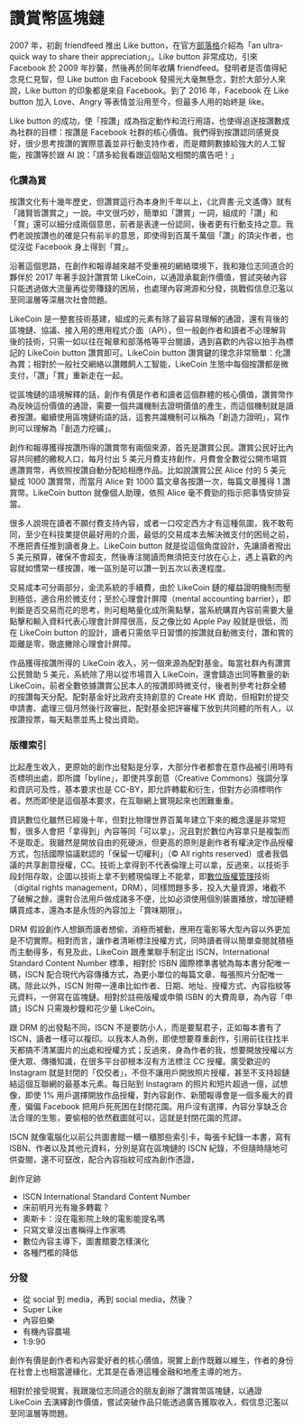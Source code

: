 # 讚賞幣區塊鏈

2007 年，初創 friendfeed 推出 Like button，在官方[部落格](http://blog.friendfeed.com/2007/10/i-like-it-i-like-it.html)介紹為「an ultra-quick way to share their appreciation」。Like button 非常成功，引來 Facebook 於 2009 年抄襲，然後再於同年收購 friendfeed。發明者是否值得紀念見仁見智，但 Like button 由 Facebook 發揚光大毫無懸念，對於大部分人來說，Like button 的印象都是來自 Facebook。到了 2016 年，Facebook 在 Like button 加入 Love、Angry 等表情並沿用至今，但最多人用的始終是 like。

Like button 的成功，使「按讚」成為指定動作和流行用語，也使得追逐按讚數成為社群的目標：按讚是 Facebook 社群的核心價值。我們得到按讚認同感覺良好，很少思考按讚的實際意義並非行動支持作者，而是餵飼數據給強大的人工智能，按讚等於跟 AI 說：「請多給我看跟這個貼文相關的廣告吧！」

### 化讚為賞

按讚文化有十幾年歷史，但讚賞這行為本身則千年以上，《北齊書·元文遙傳》就有「諸賢皆讚賞之」一說。中文很巧妙，簡單如「讚賞」一詞，組成的「讚」和「賞」還可以細分成兩個意思，前者是表達一份認同，後者更有行動支持之意。我們老說按讚也的確是只有前半的意思，即使得到百萬千萬個「讚」的頂尖作者，也從沒從 Facebook 身上得到「賞」。

沿著這個思路，在創作和報導越來越不受重視的網絡環境下，我和幾位志同道合的夥伴於 2017 年著手設計讚賞幣 LikeCoin，以通證承載創作價值，嘗試突破內容只能透過做大流量再從旁賺錢的困局，也處理內容溯源和分發，挑戰假信息氾濫以至同溫層等深層次社會問題。

LikeCoin 是一整套技術基建，組成的元素有除了最容易理解的通證，還有背後的區塊鏈、協議、接入用的應用程式介面（API），但一般創作者和讀者不必理解背後的技術，只需一如以往在報章和部落格等平台閱讀，遇到喜歡的內容以拍手為標記的 LikeCoin button 讚賞即可。LikeCoin button 讚賞鍵的理念非常簡單：化讚為賞；相對於一般社交網絡以讚餵飼人工智能，LikeCoin 生態中每個按讚都是微支付，「讚」「賞」重新走在一起。

從區塊鏈的語境解釋的話，創作有價是作者和讀者這個群體的核心價值，讚賞幣作為反映這份價值的通證，需要一個共識機制去證明價值的產生，而這個機制就是讀者按讚。繼續使用區塊鏈術語的話，這套共識機制可以稱為「創造力證明」，寫作則可以理解為「創造力挖礦」。

創作和報導獲得按讚所得的讚賞幣有兩個來源，首先是讚賞公民。讚賞公民好比內容共同體的繳稅人口，每月付出 5 美元月費支持創作，月費會全數從公開市場買進讚賞幣，再依照按讚自動分配給相應作品。比如說讚賞公民 Alice 付的 5 美元變成 1000 讚賞幣，而當月 Alice 對 1000 篇文章各按讚一次，每篇文章獲得 1 讚賞幣。LikeCoin button 就像個人助理，依照 Alice 毫不費勁的指示把事情安排妥當。

很多人說現在讀者不願付費支持內容，或者一口咬定西方才有這種氛圍，我不敢苟同，至少在科技業提供最好用的介面，最低的交易成本去解決微支付的困局之前，不應把責任推到讀者身上。LikeCoin button 就是從這個角度設計，先讓讀者撥出 5 美元預算，確保不會超支，然後專注閱讀而無須把支付放在心上，遇上喜歡的內容就如慣常一樣按讚，唯一區別是可以讚一到五次以表達程度。

交易成本可分兩部分，金流系統的手續費，由於 LikeCoin 鏈的權益證明機制而壓到極低，適合用於微支付；至於心理會計屏障（mental accounting barrier），即判斷是否交易而花的思考，則可粗略量化成所需點擊，當系統購買內容前需要大量點擊和輸入資料代表心理會計屏障很高，反之像比如 Apple Pay 般就是很低，而在 LikeCoin button 的設計，讀者只需依平日習慣的按讚就自動微支付，讚和賞的距離是零，徹底撇除心理會計屏障。

作品獲得按讚所得的 LikeCoin 收入，另一個來源為配對基金。每當社群內有讚賞公民贊助 5 美元，系統除了用以從市場買入 LikeCoin，還會鑄造出同等數量的新 LikeCoin，前者全數依據讚賞公民本人的按讚即時微支付，後者則參考社群全體的按讚每天分配。配對基金好比政府支持創意的 Create HK 資助，但相對於提交申請書、處理三個月然後行政審批，配對基金把評審權下放到共同體的所有人，以按讚投票，每天點票並馬上發出資助。

### 版權索引

比起產生收入，更原始的創作出發點是分享，大部分作者都會在意作品被引用時有否標明出處，即所謂「byline」，即使共享創意（Creative Commons）強調分享和資訊可及性，基本要求也是 CC-BY，即允許轉載和衍生，但對方必須標明作者。然而即使是這個基本要求，在互聯網上實現起來也困難重重。

資訊數位化雖然已經幾十年，但對比物理世界百萬年建立下來的概念還是非常短暫，很多人會把「拿得到」內容等同「可以拿」，況且對於數位內容拿只是複製而不是取走。我雖然是開放自由的死硬派，但更高的原則是創作者有權決定作品授權方式，包括國際協議默認的「保留一切權利」（© All rights reserved）或者我倡議的共享創意授權，CC。技術上拿得到不代表倫理上可以拿，反過來，以技術手段封阻存取，企圖以技術上拿不到體現倫理上不能拿，即[數位版權管理](https://zh.wikipedia.org/zh-tw/%E6%95%B0%E5%AD%97%E7%89%88%E6%9D%83%E7%AE%A1%E7%90%86)技術（digital rights management，DRM），同樣問題多多，投入大量資源，堵截不了破解之餘，還對合法用戶做成諸多不便，比如必須使用個別裝置播放，增加硬體購買成本，還為本是永恆的內容加上「賞味期限」。

DRM 假設創作人想鎖而讀者想偷，消極而被動，應用在電影等大型內容以外更加是不切實際。相對而言，讓作者清晰標注授權方式，同時讀者得以簡單查閱就積極而主動得多，有見及此，LikeCoin 跟產業聯手制定出 ISCN，International Standard Content Number 標準，相對於 ISBN 國際標準書號為每本書分配唯一碼，ISCN 配合現代內容傳播方式，為更小單位的每篇文章、每張照片分配唯一碼。除此以外，ISCN 附帶一連串比如作者、日期、地址、授權方式、內容指紋等元資料，一併寫在區塊鏈。相對於註冊版權或申領 ISBN 的大費周章，為內容「申請」ISCN 只需幾秒鐘和花少量 LikeCoin。

跟 DRM 的出發點不同，ISCN 不是要防小人，而是要幫君子，正如每本書有了 ISCN，讀者一樣可以複印。以我本人為例，即使想要尊重創作，引用前往往找半天都搞不清某圖片的出處和授權方式；反過來，身為作者的我，想要開放授權以方便大眾、傳播知識，在很多平台卻根本沒有方法標注 CC 授權。廣受歡迎的 Instagram 就是封閉的「佼佼者」，不但不讓用戶開放照片授權，甚至不支持超鏈結這個互聯網的最基本元素。每日貼到 Instagram 的照片和短片超過一億，試想像，即使 1% 用戶選擇開放作品授權，對內容創作、新聞報導會是一個多龐大的資產，偏偏 Facebook 把用戶死死困在封閉花園。用戶沒有選擇，內容分享缺乏合法合理的生態，要偷相的依然截圖就可以，這就是封閉花園的荒謬。

ISCN 就像電腦化以前公共圖書館一櫃一櫃那些索引卡，每張卡紀錄一本書，寫有 ISBN、作者以及其他元資料，分別是寫在區塊鏈的 ISCN 紀錄，不但隨時隨地可供查閱，還不可竄改，配合內容指紋可成為創作憑證，

創作足跡



* ISCN International Standard Content Number
* 床前明月光有幾多轉載？
* 奧斯卡：沒在電影院上映的電影能提名嗎
* 只寫文章沒出書稱得上作家嗎
* 數位內容主導下，圖書館要怎樣演化
* 各種門檻的降低

### 分發

* 從 social 到 media，再到 social media，然後？
* Super Like
* 內容伯樂
* 有機內容農場
* 1:9:90

創作有價是創作者和內容愛好者的核心價值，現實上創作既難以維生，作者的身份在社會上也相當邊緣化，尤其是在香港這種金融和地產主導的地方。

相對於接受現實，我跟幾位志同道合的朋友創辦了讚賞幣區塊鏈，以通證 LikeCoin 去演繹創作價值，嘗試突破作品只能透過廣告獲取收入，假信息氾濫以至同溫層等問題。

